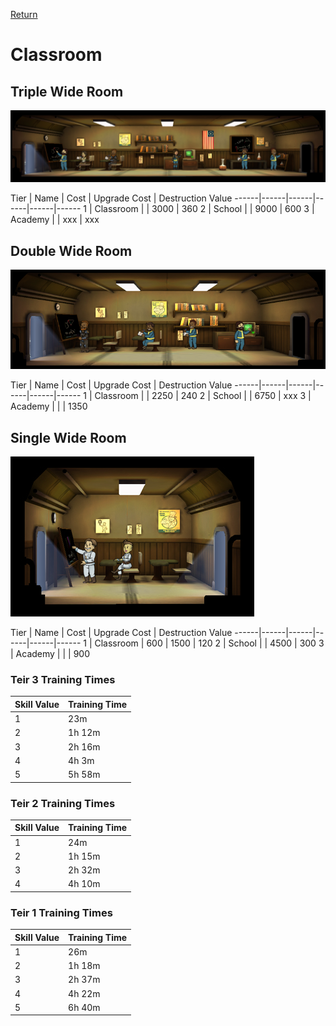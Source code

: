 [Return](../README.md)

Classroom
===========

## Triple Wide Room

![Classroom](t1images/trippleclassroom.jpg)

Tier | Name | Cost | Upgrade Cost | Destruction Value
------|------|------|------|------|------
1 | Classroom | | 3000 | 360
2 | School | | 9000 | 600
3 | Academy | | xxx | xxx

## Double Wide Room

![Classroom](t1images/doubleclassroom.jpg)

Tier | Name | Cost | Upgrade Cost | Destruction Value
------|------|------|------|------|------
1 | Classroom | | 2250 | 240
2 | School | | 6750 | xxx
3 | Academy | | | 1350

## Single Wide Room

![Classroom](t1images/singleclassroom.jpg)

Tier | Name | Cost | Upgrade Cost | Destruction Value
------|------|------|------|------|------
1 | Classroom | 600 | 1500 | 120
2 | School | | 4500 | 300
3 | Academy | | | 900

### Teir 3 Training Times

Skill Value | Training Time
------|------
1 | 23m
2 | 1h 12m
3 | 2h 16m
4 | 4h 3m
5 | 5h 58m

### Teir 2 Training Times

Skill Value | Training Time
------|------
1 | 24m
2 | 1h 15m
3 | 2h 32m
4 | 4h 10m

### Teir 1 Training Times

Skill Value | Training Time
------|------
1 | 26m
2 | 1h 18m
3 | 2h 37m
4 | 4h 22m
5 | 6h 40m
